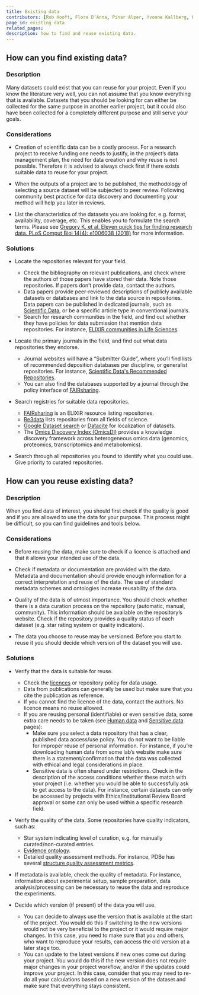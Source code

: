 ```yaml
---
title: Existing data
contributors: [Rob Hooft, Flora D’Anna, Pinar Alper, Yvonne Kallberg, Karel Berka, Marko Vidak, Olivier Collin, Ulrike Wittig]
page_id: existing data
related_pages: 
description: how to find and reuse existing data.
---
```



## How can you find existing data?

### Description
Many datasets could exist that you can reuse for your project. Even if you know the literature very well, you can not assume that you know everything that is available. Datasets that you should be looking for can either be collected for the same purpose in another earlier project, but it could also have been collected for a completely different purpose and still serve your goals. 

### Considerations
* Creation of scientific data can be a costly process. For a research project to receive funding one needs to justify, in the project’s data management plan, the need for data creation and why reuse is not possible. Therefore it is advised to always check first if there exists suitable data to reuse for your project.

* When the outputs of a project are to be published, the methodology of selecting a source dataset will be subjected to peer review. Following community best practice for data discovery and documenting your method will help you later in reviews. 

* List the characteristics of the datasets you are looking for, e.g. format, availability, coverage, etc. This enables you to formulate the search terms. Please see [Gregory K. et al. Eleven quick tips for finding research data. PLoS Comput Biol 14(4): e1006038 (2018)](https://doi.org/10.1371/journal.pcbi.1006038) for more information.


### Solutions
* Locate the repositories relevant for your field.
    * Check the bibliography on relevant publications, and check where the authors of those papers have stored their data. Note those repositories. If papers don’t provide data, contact the authors.
    * Data papers provide peer-reviewed descriptions of publicly available datasets or databases and link to the data source in repositories. Data papers can be published in dedicated journals, such as [Scientific Data](https://www.nature.com/sdata/), or be a specific article type in conventional journals.
    * Search for research communities in the field, and find out whether they have policies for data submission that mention data repositories. For instance, [ELIXIR communities in Life Sciences](https://elixir-europe.org/communities).

* Locate the primary journals in the field, and find out what data repositories they endorse.
    * Journal websites will have a “Submitter Guide”, where you’ll find lists of recommended deposition databases per discipline, or generalist repositories. For instance, [Scientific Data's Recommended Repositories]( https://www.nature.com/sdata/policies/repositories). 
    * You can also find the databases supported by a journal through the policy interface of [FAIRsharing](https://fairsharing.org/policies/).

* Search registries for suitable data repositories.
    * [FAIRsharing](https://fairsharing.org) is an ELIXIR resource listing repositories.
    * [Re3data](https://www.re3data.org) lists repositories from all fields of science. 
    * [Google Dataset search](https://datasetsearch.research.google.com) or [Datacite](https://search.datacite.org) for localization of datasets.
    * The [Omics Discovery Index (OmicsDI)](https://www.omicsdi.org) provides a knowledge discovery framework across heterogeneous omics data (genomics, proteomics, transcriptomics and metabolomics).

* Search through all repositories you found to identify what you could use. Give priority to curated repositories.


## How can you reuse existing data?

### Description
When you find data of interest, you should first check if the quality is good and if you are allowed to use the data for your purpose. This process might be difficult, so you can find guidelines and tools below.

### Considerations
* Before reusing the data, make sure to check if a licence is attached and that it allows your intended use of the data. 

* Check if metadata or documentation are provided with the data. Metadata and documentation should provide enough information for a correct interpretation and reuse of the data. The use of standard metadata schemes and ontologies increase reusability of the data.

* Quality of the data is of utmost importance. You should check whether there is a data curation process on the repository (automatic, manual, community). This information should be available on the repository’s website. Check if the repository provides a quality status of each dataset (e.g. star rating system or quality indicators).

* The data you choose to reuse may be versioned. Before you start to reuse it you should decide which version of the dataset you will use.

### Solutions
* Verify that the data is suitable for reuse.
    * Check the [licences](licensing) or repository policy for data usage.
    * Data from publications can generally be used but make sure that you cite the publication as reference.
    * If you cannot find the licence of the data, contact the authors. No licence means no reuse allowed.
    * If you are reusing personal (identifiable) or even sensitive data, some extra care needs to be taken (see [Human data](human_data) and [Sensitive data](Sensitive_data) pages):
        * Make sure you select a data repository that has a clear, published data access/use policy. You do not want to be liable for improper reuse of personal information. For instance, if you’re downloading human data from some lab’s website make sure there is a statement/confirmation that the data was collected with ethical and legal considerations in place.  
        * Sensitive data is often shared under restrictions. Check in the description of the access conditions whether these match with your project (i.e. whether you would be able to successfully ask to get access to the data). For instance, certain datasets can only be accessed by projects with Ethics/Institutional Review Board approval or some can only be used within a specific research field.

* Verify the quality of the data. Some repositories have quality indicators, such as:
    * Star system indicating level of curation, e.g. for manually curated/non-curated entries.
    * [Evidence ontology](https://evidenceontology.org). 
    * Detailed quality assessment methods. For instance, PDBe has several [structure quality assessment metrics](https://www.ebi.ac.uk/pdbe/about/news/assessing-pdb-structure-quality).

* If metadata is available, check the quality of metadata. For instance, information about experimental setup, sample preparation, data analysis/processing can be necessary to reuse the data and reproduce the experiments.

* Decide which version (if present) of the data you will use.
    * You can decide to  always use the version that is available at the start of the project. You would do this if switching to the new versions would not be very beneficial to the project or it would require major changes. In this case, you need to make sure that you and others, who want to reproduce your results, can access the old version at a later stage too.
    * You can update to the latest versions if new ones come out during your project. You would do this if the new version does not require major changes in your project workflow, and/or if the updates could improve your project. In this case, consider that you may need to re-do all your calculations based on a new version of the dataset and make sure that everything stays consistent.
